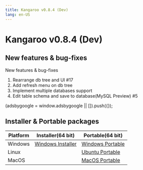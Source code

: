 ```yaml
---
title: Kangaroo v0.8.4 (Dev)
lang: en-US
---
```


# Kangaroo v0.8.4 (Dev)


## New features & bug-fixes
New features & bug-fixes
1. Rearrange db tree and UI #17
2. Add refresh menu on db tree
3. Implement multiple databases support
4. Edit table schema and save to database(MySQL Preview) #5

<div>
    <script2 type="text/javascript" async="true" src="https://pagead2.googlesyndication.com/pagead/js/adsbygoogle.js" />
    <ins class="adsbygoogle"
        style="display:block; text-align:center;"
        data-ad-layout="in-article"
        data-ad-format="fluid"
        data-ad-client="ca-pub-3975819313740938"
        data-ad-slot="6760827895"></ins>
    <script2 type="text/javascript">
        (adsbygoogle = window.adsbygoogle || []).push({});
    </script2>
</div>

## Installer & Portable packages <Badge text="link expired" type="warning"/>

| Platform          | Installer(64 bit) | Portable(64 bit)  |
|-------------------|-------------------|-------------------|
| Windows | [Windows Installer](https://github.com/dbkangaroo/kangaroo/releases/download/v0.8.4.191028/Kangaroo_0.8.4.191028_win64.exe) | [Windows Portable](https://github.com/dbkangaroo/kangaroo/releases/download/v0.8.4.191028/Kangaroo_0.8.4.191028_win64.7z) |
| Linux |  | [Ubuntu Portable](https://github.com/dbkangaroo/kangaroo/releases/download/v0.8.4.191028/Kangaroo_0.8.4.191028_ubuntu.zip) |
| MacOS |  | [MacOS Portable](https://github.com/dbkangaroo/kangaroo/releases/download/v0.8.4.191028/Kangaroo_0.8.4.191028_macos.zip) |
